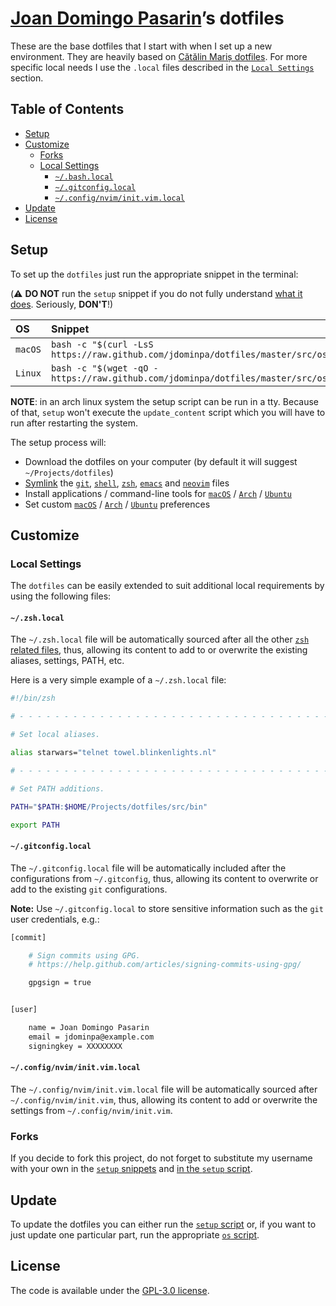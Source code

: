 # [Joan Domingo Pasarin](https://github.com/jdominpa)’s dotfiles

These are the base dotfiles that I start with when I set up a new
environment. They are heavily based on [Cătălin Mariș
dotfiles](https://github.com/alrra/dotfiles/).  For more specific
local needs I use the `.local` files described in the [`Local
Settings`](#local-settings) section.

## Table of Contents

* [Setup](#setup)
* [Customize](#customize)
  * [Forks](#forks)
  * [Local Settings](#local-settings)
    * [`~/.bash.local`](#bashlocal)
    * [`~/.gitconfig.local`](#gitconfiglocal)
    * [`~/.config/nvim/init.vim.local`](#confignviminitvimlocal)
* [Update](#update)
* [License](#license)

## Setup

To set up the `dotfiles` just run the appropriate snippet in the
terminal:

(:warning: **DO NOT** run the `setup` snippet if you do not fully
understand [what it does][setup]. Seriously, **DON'T**!)

| OS      | Snippet                                                                                   |
|:--------|:------------------------------------------------------------------------------------------|
| `macOS` | `bash -c "$(curl -LsS https://raw.github.com/jdominpa/dotfiles/master/src/os/setup.sh)"`  |
| `Linux` | `bash -c "$(wget -qO - https://raw.github.com/jdominpa/dotfiles/master/src/os/setup.sh)"` |

**NOTE**: in an arch linux system the setup script can be run in a
tty. Because of that, `setup` won't execute the `update_content`
script which you will have to run after restarting the system.

The setup process will:

* Download the dotfiles on your computer (by default it will
  suggest `~/Projects/dotfiles`)
* [Symlink][symlink] the
  [`git`](src/git),
  [`shell`](src/shell),
  [`zsh`](src/zsh_shell),
  [`emacs`](src/emacs/emacs.d) and
  [`neovim`](src/neovim/config/nvim) files
* Install applications / command-line tools for
  [`macOS`](src/os/install/macos) /
  [`Arch`](src/os/install/arch) /
  [`Ubuntu`](src/os/install/ubuntu)
* Set custom
  [`macOS`](src/os/preferences/macos) /
  [`Arch`](src/os/preferences/arch) /
  [`Ubuntu`](src/os/preferences/ubuntu) preferences

## Customize

### Local Settings

The `dotfiles` can be easily extended to suit additional local
requirements by using the following files:

#### `~/.zsh.local`

The `~/.zsh.local` file will be automatically sourced after all the
other [`zsh` related files](src/zsh_shell), thus, allowing its content to add
to or overwrite the existing aliases, settings, PATH, etc.

Here is a very simple example of a `~/.zsh.local` file:

```bash
#!/bin/zsh

# - - - - - - - - - - - - - - - - - - - - - - - - - - - - - - - - - - -

# Set local aliases.

alias starwars="telnet towel.blinkenlights.nl"

# - - - - - - - - - - - - - - - - - - - - - - - - - - - - - - - - - - -

# Set PATH additions.

PATH="$PATH:$HOME/Projects/dotfiles/src/bin"

export PATH

```

#### `~/.gitconfig.local`

The `~/.gitconfig.local` file will be automatically included after the
configurations from `~/.gitconfig`, thus, allowing its content to
overwrite or add to the existing `git` configurations.

__Note:__ Use `~/.gitconfig.local` to store sensitive information such
as the `git` user credentials, e.g.:

```bash
[commit]

    # Sign commits using GPG.
    # https://help.github.com/articles/signing-commits-using-gpg/

    gpgsign = true


[user]

    name = Joan Domingo Pasarin
    email = jdominpa@example.com
    signingkey = XXXXXXXX
```

#### `~/.config/nvim/init.vim.local`

The `~/.config/nvim/init.vim.local` file will be automatically sourced
after `~/.config/nvim/init.vim`, thus, allowing its content to add or
overwrite the settings from `~/.config/nvim/init.vim`.

### Forks

If you decide to fork this project, do not forget to substitute my
username with your own in the [`setup` snippets](#setup) and [in the
`setup` script][setup].

## Update

To update the dotfiles you can either run the [`setup` script][setup]
or, if you want to just update one particular part, run the
appropriate [`os` script](src/os).

## License

The code is available under the [GPL-3.0 license][license].

<!-- Link labels: -->

[dotfiles Cătălin]: https://github.com/alrra/dotfiles
[github Cătălin]: https://github.com/alrra
[dotfiles Mathias]: https://github.com/mathiasbynens/dotfiles
[github Mathias]: https://github.com/mathiasbynens
[license]: LICENSE
[setup]: src/os/setup.sh
[shell]: src/shell
[symlink]: src/os/create_symbolic_links.sh
